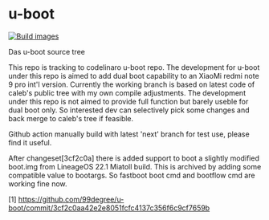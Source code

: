 # u-boot
[![Build images](https://github.com/99degree/u-boot/actions/workflows/build-images.yml/badge.svg)](https://github.com/99degree/u-boot/actions/workflows/build-images.yml)

Das u-boot source tree

This repo is tracking to codelinaro u-boot repo. The development for u-boot under this repo is aimed to add dual boot capability to an XiaoMi redmi note 9 pro int'l version. Currently the working branch is based on latest code
of caleb's public tree with my own compile adjustments. The development under this repo is not aimed to provide full function but barely useble for dual boot only. So interested dev can selectively pick some changes and back merge to caleb's tree if feasible.

Github action manually build with latest 'next' branch for test use, please find it useful.

After changeset[3cf2c0a] there is added support to boot a slightly modified boot.img from LineageOS 22.1 Miatoll build. This is archived by adding some compatible value to bootargs. So fastboot boot cmd and bootflow cmd are working fine now. 

[1] https://github.com/99degree/u-boot/commit/3cf2c0aa42e2e8051fcfc4137c356f6c9cf7659b 
